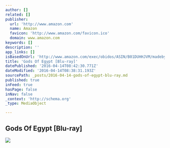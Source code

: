 ```yaml
---
author: []
related: []
publisher:
  url: 'http://www.amazon.com'
  name: Amazon
  favicon: 'http://www.amazon.com/favicon.ico'
  domain: www.amazon.com
keywords: []
description: ''
app_links: []
isBasedOnUrl: 'http://www.amazon.com/exec/obidos/ASIN/B01DUHHJVM/madeby-20'
title: 'Gods Of Egypt [Blu-ray]'
datePublished: '2016-04-14T08:42:30.771Z'
dateModified: '2016-04-14T08:38:31.193Z'
sourcePath: _posts/2016-04-14-gods-of-egypt-blu-ray.md
published: true
inFeed: true
hasPage: false
inNav: false
_context: 'http://schema.org'
_type: MediaObject

---
```

<article style=""><h1>Gods Of Egypt [Blu-ray]</h1><img src="http://ecx.images-amazon.com/images/I/616%2BnsXk4QL.jpg" /></article>